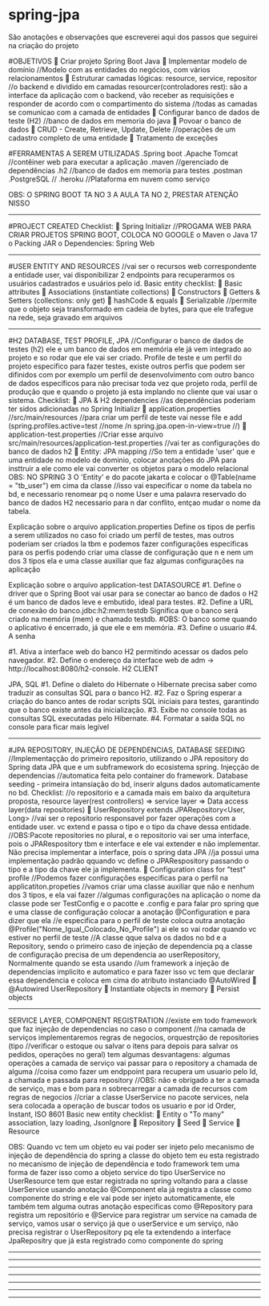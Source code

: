 # spring-jpa
 São anotações e observações que escreverei aqui dos passos que seguirei na criação do projeto

#OBJETIVOS
 Criar projeto Spring Boot Java
 Implementar modelo de domínio //Modelo com as entidades do negócios, com vários relacionamentos
 Estruturar camadas lógicas: resource, service, repositor //o backend e dividido em camadas resourcer(controladores rest): são a interface da aplicação com o backend, vão receber as requisições e responder
de acordo com o compartimento do sistema //todas as camadas se comunicao com a camada de entidades
 Configurar banco de dados de teste (H2) //banco de dados em memoria do java
 Povoar o banco de dados
 CRUD - Create, Retrieve, Update, Delete //operações de um cadastro completo de uma entidade
 Tratamento de exceções 

#FERRAMENTAS A SEREM UTILIZADAS
.Spring boot
.Apache Tomcat //contêiner web para executar a aplicação
.maven //gerenciado de dependências
.h2 //banco de dados em memoria para testes
.postman
.PostgreSQL //
.heroku //Plataforma em nuvem como serviço

OBS: O SPRING BOOT TA NO 3 A AULA TA NO 2, PRESTAR ATENÇÃO NISSO
_____________________________________________________________________________________________________________________________________________________________________________________________________________________
#PROJECT CREATED
Checklist:
 Spring Initializr //PROGAMA WEB PARA CRIAR PROJETOS SPRING BOOT, COLOCA NO GOOGLE
o Maven
o Java 17
o Packing JAR
o Dependencies: Spring Web
_____________________________________________________________________________________________________________________________________________________________________________________________________________________
#USER ENTITY AND RESOURCES 
//vai ser o recursos web correspondente a entidade user, vai disponibilizar 2 endpoints para recuperarmos os usuários cadastrados e usuários pelo id.
Basic entity checklist:
 Basic attributes
 Associations (instantiate collections)
 Constructors
 Getters & Setters (collections: only get)
 hashCode & equals
 Serializable //permite que o objeto seja transformado em cadeia de bytes, para que ele trafegue na rede, seja gravado em arquivos
_____________________________________________________________________________________________________________________________________________________________________________________________________________________
#H2 DATABASE, TEST PROFILE, JPA
//Configurar o banco de dados de testes (h2) ele e um banco de dados em memória ele já vem integrado ao projeto e so rodar que ele vai ser criado. Profile de teste e um perfil
do projeto especifico para fazer testes, existe outros perfis que podem ser difinidos com por exemplo um perfil de desenvolvimento com outro banco de dados específicos para não precisar toda vez que projeto roda,
perfil de produção que e quando o projeto já esta implando no cliente que vai usar o sistema.
Checklist:
 JPA & H2 dependencies //as dependências poderiam ter sidos adicionadas no Spring Initializr
 application.properties //src/main/resources //para criar um perfil de teste vai nesse file e add (spring.profiles.active=test //nome /n spring.jpa.open-in-view=true //)
 application-test.properties //Criar esse arquivo src/main/resources/application-test.properties //vai ter as configurações do banco de dados h2
 Entity: JPA mapping //So tem a entidade 'user' que e uma entidade no modelo de dominio, colocar anotações do JPA para insttruir a ele como ele vai converter os objetos para o modelo relacional
OBS: NO SPRING 3 O 'Entity' e do pacote jakarta e colocar o @Table(name = "tb_user") em cima da classe //isso vai especificar o nome da tabela no bd, e necessario renomear pq o nome User e uma palavra reservado
do banco de dados H2 necessario para n dar conflito, entçao mudar o nome da tabela.

Explicação sobre o arquivo application.properties
Define os tipos de perfis a serem utilizados no caso foi criado um perfil de testes, mas outros poderiam ser criados la tbm e podemos fazer configurações especificas para os perfis
podendo criar uma classe de configuração que n e nem um dos 3 tipos ela e uma classe auxiliar que faz algumas configurações na aplicação

Explicação sobre o arquivo application-test
DATASOURCE
#1. Define o driver que o Spring Boot vai usar para se conectar ao banco de dados o H2 é um banco de dados leve e embutido, ideal para testes.
#2. Define a URL de conexão do banco.jdbc:h2:mem:testdb Significa que o banco será criado na memória (mem) e chamado testdb.
#OBS: O banco some quando o aplicativo é encerrado, já que ele e em memória.
#3. Define o usuario
#4. A senha

#1. Ativa a interface web do banco H2 permitindo acessar os dados pelo navegador.
#2. Define o endereço da interface web de adm -> http://localhost:8080/h2-console.
H2 CLIENT

JPA, SQL
#1. Define o dialeto do Hibernate o Hibernate precisa saber como traduzir as consultas SQL para o banco H2.
#2. Faz o Spring esperar a criação do banco antes de rodar scripts SQL iniciais para testes, garantindo que o banco existe antes da inicialização.
#3. Exibe no console todas as consultas SQL executadas pelo Hibernate.
#4. Formatar a saída SQL no console para ficar mais legível
_____________________________________________________________________________________________________________________________________________________________________________________________________________________
#JPA REPOSITORY, INJEÇÃO DE DEPENDENCIAS, DATABASE SEEDING 
//Implementaçção do primeiro repositorio, utilizando o JPA repository do Spring data JPA que e um subframework do ecosistema spring. Injeçção de dependencias
//automatica feita pelo container do framework. Database seeding - primeira intansiação do bd, inserir alguns dados automaticamente no bd. 
Checklist:
//o repositorio e a camada mais em baixo da arquitetura proposta, resource layer(rest controllers) => service layer => Data access layer(data repositories)
 UserRepository extends JPARepository<User, Long>  //vai ser o repositorio responsavel por fazer operações com a entidade user. vc extend e passa o tipo e o tipo da chave dessa entidade.
//OBS:Pacote repositories no plural, e o repositorio vai ser uma interface, pois o JPARespository tbm e interface e ele vai extender e não implementar. Não precisa implementar a interface, pois o spring data JPA
//ja possui uma implementação padrão qquando vc define o JPARespository passando o tipo e a tipo da chave ele ja implementa.
 Configuration class for "test" profile //Podemos fazer configurações especificas para o perfil na applicatiton.propeties //vamos criar uma classe auxiliar que não e nenhum dos 3 tipos, e ela vai fazer
//algumas configurações na aplicação o nome da classe pode ser TestConfig e o pacotte e .config e para falar pro spring que e uma classe de configuração colocar a anotação @Configuration e para dizer que ela
//e especifica para o perfil de teste coloca outra anotação @Profile("Nome_Igual_Colocado_No_Profile") ai ele so vai rodar quando vc estiver no perfil de teste
//A classe qque salva os dados no bd e a Repository, sendo o primeiro caso de injeção de dependencia pq a classe de configuração precisa de um dependencia ao userRepository, Normalmente quando se esta usando
//um framework a injeção de dependencias implicito e automatico e para fazer isso vc tem que declarar essa dependencia e coloca em cima do atributo instanciado @AutoWired
 @Autowired UserRepository
 Instantiate objects in memory
 Persist objects 

_____________________________________________________________________________________________________________________________________________________________________________________________________________________
SERVICE LAYER, COMPONENT REGISTRATION
//existe em todo framework que faz injeção de dependencias no caso o component //na camada de serviços implementaremos regras de negocios, orquestrção de repositories (tipo //verificar o estoque ou salvar o itens para depois para salvar os pedidos, operações no geral) tem algumas desvantagens: algumas operações a camada de serviço vai passar para o repository a chamada de alguma //coisa como fazer um endppoint para recupera um usuario pelo Id, a chamada e passada para repository
//OBS: não e obrigado a ter a camada de serviço, mas e bom para n sobrecarregar a camada de recursos com regras de negocios
//criar a classe UserService no pacote services, nela sera colocada a operação de buscar todos os usuario e por id
Order, Instant, ISO 8601
Basic new entity checklist:
 Entity
o "To many" association, lazy loading, JsonIgnore
 Repository
 Seed
 Service
 Resource 

OBS: Quando vc tem um objeto eu vai poder ser injeto pelo mecanismo de injeção de dependência do spring a classe do objeto tem eu esta registrado no mecanismo de injeção de dependência e todo framework tem uma forma de fazer isso como a objeto service do tipo UserService no UserResource tem que estar registrada no spring voltando para a classe UserService usando anotação @Component ela já registra a classe como componente do string e ele vai pode ser injeto automaticamente, ele também tem alguma outras anotação especificas como @Repository para registra um repositório e @Service para registrar um service na camada de serviço, vamos usar o serviço já que o userService e um serviço, não precisa registrar o UserRepository pq ele ta extendendo a interface JpaRepositry que já esta registrado como componente do spring
_____________________________________________________________________________________________________________________________________________________________________________________________________________________
_____________________________________________________________________________________________________________________________________________________________________________________________________________________
_____________________________________________________________________________________________________________________________________________________________________________________________________________________
_____________________________________________________________________________________________________________________________________________________________________________________________________________________
_____________________________________________________________________________________________________________________________________________________________________________________________________________________
_____________________________________________________________________________________________________________________________________________________________________________________________________________________
_____________________________________________________________________________________________________________________________________________________________________________________________________________________
